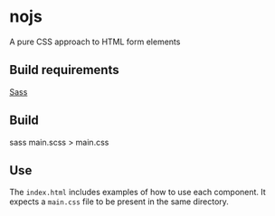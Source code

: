 nojs
====

A pure CSS approach to HTML form elements

Build requirements
------------
[Sass](http://sass-lang.com/)

Build
-----
sass main.scss > main.css

Use
---
The `index.html` includes examples of how to use each component. It expects a `main.css` file to be present in the same directory.
